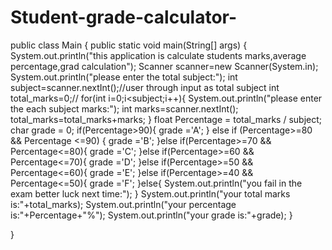 # Student-grade-calculator-
public  class Main {
    public static void main(String[] args) {
        System.out.println("this application is calculate students marks,average percentage,grad calculation");
        Scanner scanner=new Scanner(System.in);
   System.out.println("please enter the total subject:");
        int subject=scanner.nextInt();//user through input as total subject
        int total_marks=0;//
        for(int i=0;i<subject;i++){
            System.out.println("please enter the each subject marks:");
         int marks=scanner.nextInt();
         total_marks=total_marks+marks;
        }
        float Percentage = total_marks / subject;
        char grade = 0;
        if(Percentage>90){
            grade ='A';
        } else if (Percentage>=80 && Percentage <=90) {
            grade ='B';
        }else if(Percentage>=70 && Percentage<=80){
            grade ='C';
        }else if(Percentage>=60 && Percentage<=70){
            grade ='D';
        }else if(Percentage>=50 && Percentage<=60){
            grade ='E';
        }else if(Percentage>=40 && Percentage<=50){
            grade ='F';
        }else{
            System.out.println("you fail in the exam better luck next time:");
        }
        System.out.println("your total marks is:"+total_marks);
        System.out.println("your percentage is:"+Percentage+"%");
        System.out.println("your grade is:"+grade);
    }

}
